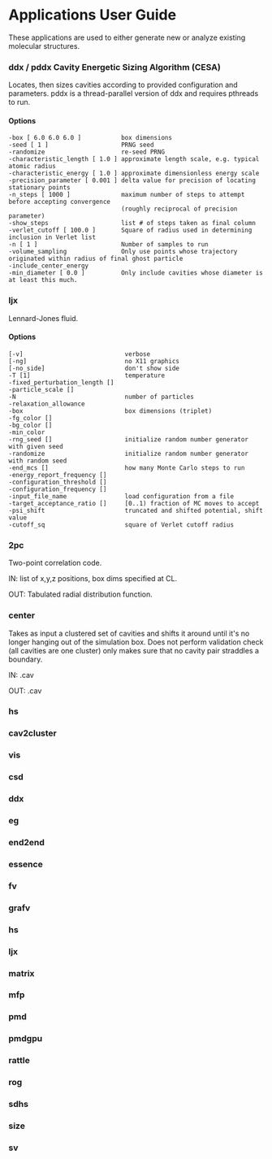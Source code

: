 # Applications User Guide

These applications are used to either generate new or analyze existing molecular structures.

### ddx / pddx Cavity Energetic Sizing Algorithm (CESA)

Locates, then sizes cavities according to provided configuration and parameters. pddx is a thread-parallel version of ddx and requires pthreads to run. 

#### Options

    -box [ 6.0 6.0 6.0 ]           box dimensions 
    -seed [ 1 ]                    PRNG seed
    -randomize                     re-seed PRNG
    -characteristic_length [ 1.0 ] approximate length scale, e.g. typical atomic radius
    -characteristic_energy [ 1.0 ] approximate dimensionless energy scale
    -precision_parameter [ 0.001 ] delta value for precision of locating stationary points
    -n_steps [ 1000 ]              maximum number of steps to attempt before accepting convergence
                                   (roughly reciprocal of precision parameter)
    -show_steps                    list # of steps taken as final column
    -verlet_cutoff [ 100.0 ]       Square of radius used in determining inclusion in Verlet list
    -n [ 1 ]                       Number of samples to run
    -volume_sampling               Only use points whose trajectory originated within radius of final ghost particle
    -include_center_energy 
    -min_diameter [ 0.0 ]          Only include cavities whose diameter is at least this much.

### ljx
Lennard-Jones fluid.

#### Options

    [-v]                            verbose
    [-ng]                           no X11 graphics
    [-no_side]                      don't show side
    -T [1]                          temperature
    -fixed_perturbation_length []   
    -particle_scale []
    -N                              number of particles
    -relaxation_allowance
    -box                            box dimensions (triplet)
    -fg_color [] 
    -bg_color [] 
    -min_color
    -rng_seed []                    initialize random number generator with given seed
    -randomize                      initialize random number generator with random seed
    -end_mcs []                     how many Monte Carlo steps to run
    -energy_report_frequency []
    -configuration_threshold []
    -configuration_frequency [] 
    -input_file_name                load configuration from a file
    -target_acceptance_ratio []     [0..1) fraction of MC moves to accept
    -psi_shift                      truncated and shifted potential, shift value
    -cutoff_sq                      square of Verlet cutoff radius

### **2pc**

Two-point correlation code. 

IN: list of x,y,z positions, box dims specified at CL.

OUT: Tabulated radial distribution function.

### **center**

Takes as input a clustered set of cavities and shifts it around until it's no longer hanging out of the simulation box. Does not perform validation check (all cavities are one cluster) only makes sure that no cavity pair straddles a boundary.

IN:  .cav

OUT: .cav  

### **hs**

### **cav2cluster**

### **vis**

### **csd**

### **ddx**

### **eg**

### **end2end**

### **essence**

### **fv**

### **grafv**

### **hs**

### **ljx**

### **matrix**

### **mfp**

### **pmd**

### **pmdgpu**

### **rattle**

### **rog**

### **sdhs**

### **size**

### **sv**
